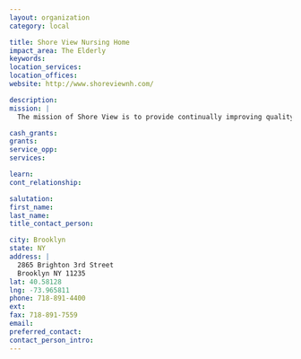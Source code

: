 ```yaml
---
layout: organization
category: local

title: Shore View Nursing Home
impact_area: The Elderly
keywords: 
location_services: 
location_offices: 
website: http://www.shoreviewnh.com/

description: 
mission: |
  The mission of Shore View is to provide continually improving quality care and services to its population through the teamwork of its professional and courteous staff. We strive to provide excellence in service, honesty, attitude, respect and ethics.

cash_grants: 
grants: 
service_opp: 
services: 

learn: 
cont_relationship: 

salutation: 
first_name: 
last_name: 
title_contact_person: 

city: Brooklyn
state: NY
address: |
  2865 Brighton 3rd Street    
  Brooklyn NY 11235
lat: 40.58128
lng: -73.965811
phone: 718-891-4400
ext: 
fax: 718-891-7559
email: 
preferred_contact: 
contact_person_intro: 
---
```

